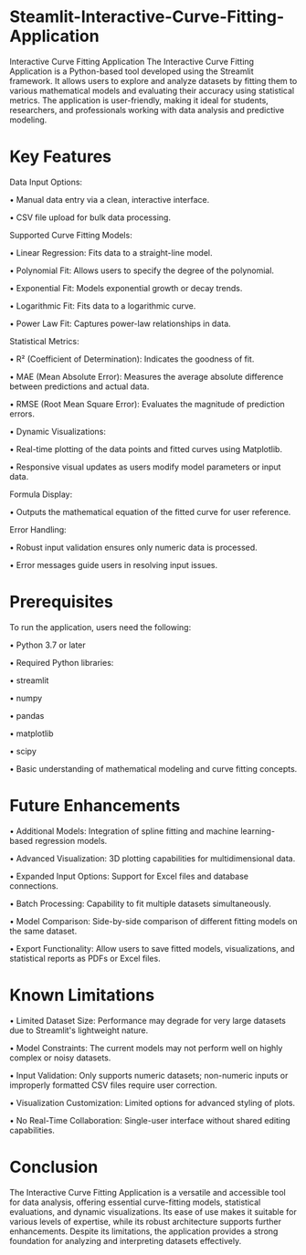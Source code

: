 # Steamlit-Interactive-Curve-Fitting-Application

Interactive Curve Fitting Application
The Interactive Curve Fitting Application is a Python-based tool developed using the Streamlit framework. It allows users to explore and analyze datasets by fitting them to various mathematical models and evaluating their accuracy using statistical metrics. The application is user-friendly, making it ideal for students, researchers, and professionals working with data analysis and predictive modeling.

# Key Features
Data Input Options:

• Manual data entry via a clean, interactive interface.

• CSV file upload for bulk data processing.

Supported Curve Fitting Models:

• Linear Regression: Fits data to a straight-line model.

• Polynomial Fit: Allows users to specify the degree of the polynomial.

• Exponential Fit: Models exponential growth or decay trends.

• Logarithmic Fit: Fits data to a logarithmic curve.

• Power Law Fit: Captures power-law relationships in data.

Statistical Metrics:

• R² (Coefficient of Determination): Indicates the goodness of fit.

• MAE (Mean Absolute Error): Measures the average absolute difference between predictions and actual data.

• RMSE (Root Mean Square Error): Evaluates the magnitude of prediction errors.

• Dynamic Visualizations:

• Real-time plotting of the data points and fitted curves using Matplotlib.

• Responsive visual updates as users modify model parameters or input data.

Formula Display:

• Outputs the mathematical equation of the fitted curve for user reference.

Error Handling: 

• Robust input validation ensures only numeric data is processed.

• Error messages guide users in resolving input issues.

# Prerequisites

To run the application, users need the following:

• Python 3.7 or later

• Required Python libraries:

• streamlit

• numpy

• pandas

• matplotlib

• scipy

• Basic understanding of mathematical modeling and curve fitting concepts.

# Future Enhancements

• Additional Models: Integration of spline fitting and machine learning-based regression models.

• Advanced Visualization: 3D plotting capabilities for multidimensional data.

• Expanded Input Options: Support for Excel files and database connections.

• Batch Processing: Capability to fit multiple datasets simultaneously.

• Model Comparison: Side-by-side comparison of different fitting models on the same dataset.

• Export Functionality: Allow users to save fitted models, visualizations, and statistical reports as PDFs or Excel files.

# Known Limitations

• Limited Dataset Size: Performance may degrade for very large datasets due to Streamlit's lightweight nature.

• Model Constraints: The current models may not perform well on highly complex or noisy datasets.

• Input Validation: Only supports numeric datasets; non-numeric inputs or improperly formatted CSV files require user correction.

• Visualization Customization: Limited options for advanced styling of plots.

• No Real-Time Collaboration: Single-user interface without shared editing capabilities.

# Conclusion
The Interactive Curve Fitting Application is a versatile and accessible tool for data analysis, offering essential curve-fitting models, statistical evaluations, and dynamic visualizations. Its ease of use makes it suitable for various levels of expertise, while its robust architecture supports further enhancements. Despite its limitations, the application provides a strong foundation for analyzing and interpreting datasets effectively.
